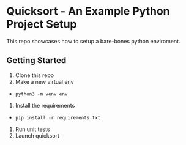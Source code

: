 # Quicksort - An Example Python Project Setup

This repo showcases how to setup a bare-bones python enviroment.

## Getting Started
1. Clone this repo
1. Make a new virtual env
  - `python3 -m venv env`
1. Install the requirements
  - `pip install -r requirements.txt`
1. Run unit tests
1. Launch quicksort
